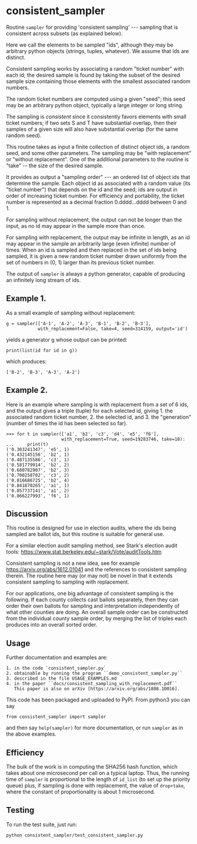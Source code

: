 # consistent_sampler

Routine ``sampler`` for providing 'consistent sampling' --- sampling
that is consistent across subsets (as explained below).

Here we call the elements to be sampled "ids", although they may be
arbitrary python objects (strings, tuples, whatever).  We assume that
ids are distinct.

Consistent sampling works by associating a random "ticket number" with
each id; the desired sample is found by taking the subset of the
desired sample size containing those elements with the smallest
associated random numbers.

The random ticket numbers are computed using a given "seed"; this seed
may be an arbitrary python object, typically a large integer or long
string.

The sampling is *consistent* since it consistently favors elements
with small ticket numbers; if two sets S and T have substantial
overlap, then their samples of a given size will also have substantial
overlap (for the same random seed).

This routine takes as input a finite collection of distinct object
ids, a random seed, and some other parameters.  The sampling may be
"with replacement" or "without replacement".  One of the additional
parameters to the routine is "take" -- the size of the desired sample.

It provides as output a "sampling order" --- an ordered list of object
ids that determine the sample.  Each object id as associated with a
random value (its "ticket number") that depends on the id and the
seed; ids are output in order of increasing ticket number.  For
efficiency and portability, the ticket number is represented as a
decimal fraction 0.dddd...dddd between 0 and 1.

For sampling without replacement, the output can not be longer than
the input, as no id may appear in the sample more than once.

For sampling with replacement, the output may be infinite in length,
as an id may appear in the sample an arbitrarily large (even infinite)
number of times.  When an id is sampled and then replaced in the set
of ids being sampled, it is given a new random ticket number drawn
uniformly from the set of numbers in (0, 1) larger than its previous
ticket number.

The output of ``sampler`` is always a python 
generator, capable of producing an infinitely long stream of ids.

## Example 1.
As a small example of sampling without replacement:

    g = sampler(['A-1', 'A-2', 'A-3', 'B-1', 'B-2', 'B-3'], 
                with_replacement=False, take=4, seed=314159, output='id')
  
yields a generator g whose output can be printed:

    print(list(id for id in g))
   
which produces:

    ['B-2', 'B-3', 'A-3', 'A-2']
    


## Example 2.
Here is an example where sampling is with replacement from a set of 6 ids,
and the output gives a triple (tuple) for each selected id, giving
    1. the associated random ticket number,
    2. the selected id, and
    3. the "generation" (number of times the id has been selected so far).

    >>> for t in sampler(['a1', 'b2', 'c3', 'd4', 'e5', 'f6'],
                         with_replacement=True, seed=19283746, take=10):
    ...     print(t)
    ('0.303241347', 'e5', 1)
    ('0.432145156', 'b2', 1)
    ('0.487135586', 'c3', 1)
    ('0.581779914', 'b2', 2)
    ('0.680782907', 'b2', 3)
    ('0.700258702', 'c3', 2)
    ('0.816686725', 'b2', 4)
    ('0.841870265', 'a1', 1)
    ('0.857737141', 'a1', 2)
    ('0.866227993', 'f6', 1)

## Discussion
This routine is designed for use in election audits,
where the ids being sampled are ballot ids, but this routine
is suitable for general use.  

For a similar election audit sampling method,
see Stark's election audit tools:
   https://www.stat.berkeley.edu/~stark/Vote/auditTools.htm
   
Consistent sampling is not a new idea, see for example
https://arxiv.org/abs/1612.01041
and the references to consistent sampling therein.
The routine here may (or may not) be novel in that it extends consistent
sampling to sampling with replacement.

For our applications, one big advantage of consistent sampling is the
following.  If each county collects cast ballots separately, then they
can order their own ballots for sampling and interpretation
independently of what other counties are doing.  An overall sample
order can be constructed from the individual county sample order, by
merging the list of triples each produces into an overall sorted
order.

## Usage
Further documentation and examples are:

    1. in the code `consistent_sampler.py`
    2. obtainable by running the program ``demo_consistent_sampler.py``
    3. described in the file USAGE_EXAMPLES.md
    4. in the paper ``docs/consistent_sampling_with_replacement.pdf``
       This paper is also on arXiv [https://arxiv.org/abs/1808.10016].


This code has been packaged and uploaded to PyPI.  From python3 you can say

    from consistent_sampler import sampler
    
and then say ``help(sampler)`` for more documentation, or run ``sampler``
as in the above examples.

## Efficiency

The bulk of the work is in computing the SHA256 hash function, which
takes about one microsecond per call on a typical laptop.  Thus, the
running time of ``sampler`` is proportional to the length of
``id_list`` (to set up the priority queue) plus, if sampling is done
with replacement, the value of ``drop+take``, where the constant of
proportionality is about 1 microsecond.  

## Testing

To run the test suite, just run:

    python consistent_sampler/test_consistent_sampler.py
